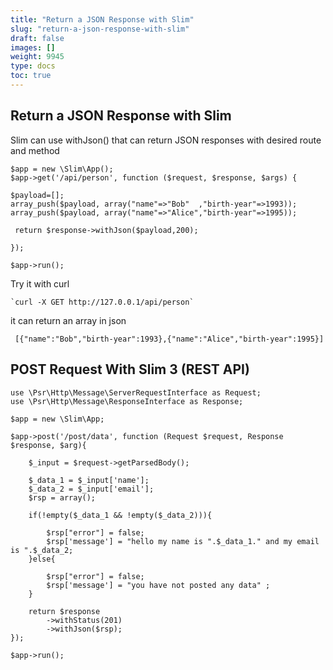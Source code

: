 ```yaml
---
title: "Return a JSON Response with Slim"
slug: "return-a-json-response-with-slim"
draft: false
images: []
weight: 9945
type: docs
toc: true
---
```


## Return a JSON Response with Slim
Slim can use withJson() that can return JSON responses with desired route and method

    $app = new \Slim\App();
    $app->get('/api/person', function ($request, $response, $args) {
    
    $payload=[];
    array_push($payload, array("name"=>"Bob"  ,"birth-year"=>1993));
    array_push($payload, array("name"=>"Alice","birth-year"=>1995));

     return $response->withJson($payload,200);

    });

    $app->run();

Try it with curl

    `curl -X GET http://127.0.0.1/api/person`

it can return an array in json

   ` [{"name":"Bob","birth-year":1993},{"name":"Alice","birth-year":1995}]`

## POST Request With Slim 3 (REST API)
<!-- language: php -->

    use \Psr\Http\Message\ServerRequestInterface as Request;
    use \Psr\Http\Message\ResponseInterface as Response;
    
    $app = new \Slim\App;
    
    $app->post('/post/data', function (Request $request, Response $response, $arg){
    
        $_input = $request->getParsedBody();
    
        $_data_1 = $_input['name'];
        $_data_2 = $_input['email'];
        $rsp = array();
    
        if(!empty($_data_1 && !empty($_data_2))){
    
            $rsp["error"] = false;
            $rsp['message'] = "hello my name is ".$_data_1." and my email is ".$_data_2;
        }else{
    
            $rsp["error"] = false;
            $rsp['message'] = "you have not posted any data" ;
        }
    
        return $response
            ->withStatus(201)
            ->withJson($rsp);
    });
    
    $app->run();

